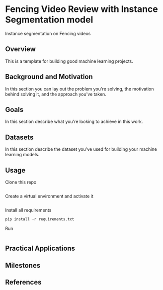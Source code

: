# Fencing Video Review with Instance Segmentation model
Instance segmentation on Fencing videos

## Overview
This is a template for building good machine learning projects.

## Background and Motivation
In this section you can lay out the problem you're solving, the motivation behind solving it, and the approach you've taken.

## Goals
In this section describe what you're looking to achieve in this work.

## Datasets
In this section describe the dataset you've used for building your machine learning models.

## Usage
Clone this repo
```

```

Create a virtual environment and activate it
```

```

Install all requirements
```
pip install -r requirements.txt
```

Run 
```

```

## Practical Applications


## Milestones


## References
